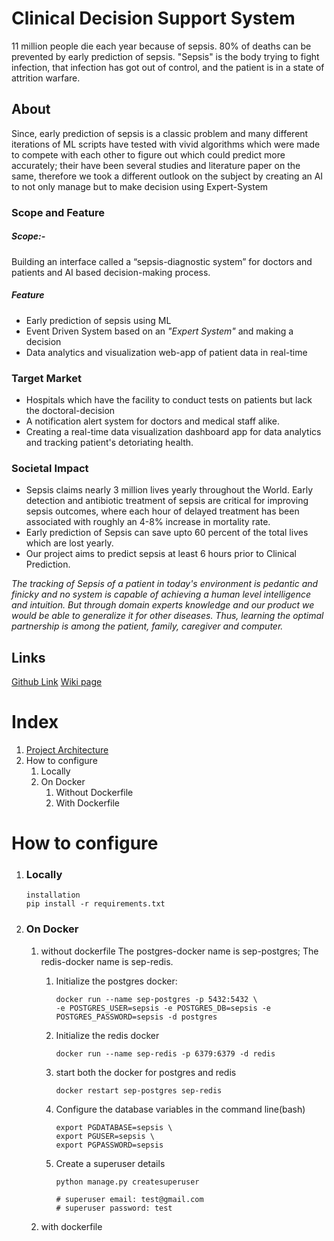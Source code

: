 # Clinical Decision Support System
11 million people die each year because of sepsis. 80% of deaths can be prevented by early prediction of sepsis. "Sepsis" is the body trying to fight infection, that infection has got out of control, and the patient is in a state of attrition warfare.

## About
Since, early prediction of sepsis is a classic problem and many different iterations of ML scripts have tested with vivid algorithms which were made to compete with each other to figure out which could predict more accurately; their have been several studies and literature paper on the same, therefore we took a different outlook on the subject by creating an AI to not only manage but to make decision using Expert-System

### Scope and Feature

##### ***Scope:-*** 
Building an interface called a “sepsis-diagnostic system” for doctors and patients and AI based decision-making process. 
##### ***Feature***
* Early prediction of sepsis using ML
* Event Driven System based on an *"Expert System"* and making a decision
* Data analytics and visualization web-app of patient data in real-time


### Target Market

* Hospitals which have the facility to conduct tests on patients but lack the doctoral-decision
* A notification alert system for doctors and medical staff alike.
* Creating a real-time data visualization dashboard app for data analytics and tracking patient's detoriating health.

### Societal Impact
* Sepsis claims nearly 3 million lives yearly throughout the World. Early detection and antibiotic treatment of sepsis are critical for improving sepsis outcomes, where each hour of delayed treatment has been associated with roughly an 4-8% increase in mortality rate.
* Early prediction of Sepsis can save upto 60 percent of the total lives which are lost yearly.
* Our project aims to predict sepsis at least 6 hours prior to Clinical Prediction.

*The tracking of Sepsis of a patient in today's environment is pedantic and finicky and no system is capable of achieving a human level intelligence and intuition. But through domain experts  knowledge and our product we would be able to generalize it for other diseases. Thus, learning the optimal partnership is among the patient, family, caregiver and computer.*


## Links

[Github Link](https://github.com/Chinmay-395/Sepsis-Website/)
[Wiki page](https://github.com/Chinmay-395/Sepsis-Website/wiki)

# Index

1. [Project Architecture](https://github.com/Chinmay-395/Sepsis-Website/wiki)
2. How to configure
   1. Locally
   2. On Docker
      1. Without Dockerfile
      2. With Dockerfile

# How to configure

   1. ### Locally
      ```
      installation
      pip install -r requirements.txt
      ```

   2. ### On Docker
      1) without dockerfile
         The postgres-docker name is sep-postgres;
         The redis-docker name is sep-redis.
         1. Initialize the postgres docker:
            ```
            docker run --name sep-postgres -p 5432:5432 \
            -e POSTGRES_USER=sepsis -e POSTGRES_DB=sepsis -e POSTGRES_PASSWORD=sepsis -d postgres
            ```
         2. Initialize the redis docker
            ```
            docker run --name sep-redis -p 6379:6379 -d redis
            ```
         3. start both the docker for postgres and redis
            ```
            docker restart sep-postgres sep-redis
            ```
         4. Configure the database variables in the command line(bash)
            ```
            export PGDATABASE=sepsis \
            export PGUSER=sepsis \
            export PGPASSWORD=sepsis
            ```
         5. Create a superuser details
            ```
            python manage.py createsuperuser

            # superuser email: test@gmail.com
            # superuser password: test
            ```
      

      2) with dockerfile
         ``` ```
